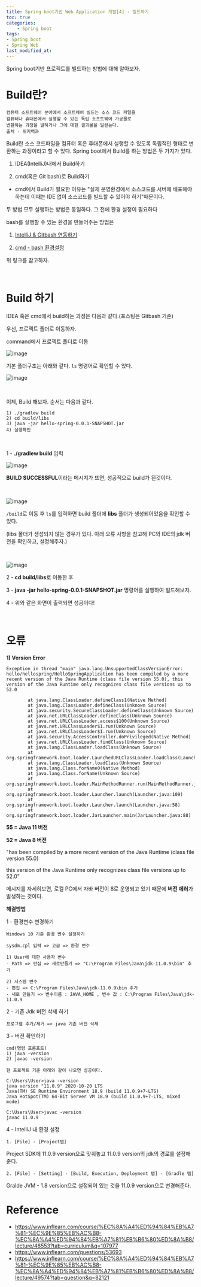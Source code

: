 ```yaml
---
title: Spring boot기반 Web Application 개발[4] - 빌드하기
toc: true
categories:	
    - Spring boot
tags:
- Spring boot
- Spring Web
last_modified_at:
---
```




Spring boot기반 프로젝트를 빌드하는 방법에 대해 알아보자.

# Build란?

```
컴퓨터 소프트웨어 분야에서 소프트웨어 빌드는 소스 코드 파일을 
컴퓨터나 휴대폰에서 실행할 수 있는 독립 소프트웨어 가공물로 
변환하는 과정을 말하거나 그에 대한 결과물을 일컫는다. 
출처 - 위키백과
```

Build란 소스 코드파일을 컴퓨터 혹은 휴대폰에서 실행할 수 있도록 독립적인 형태로 변환하는 과정이라고 할 수 있다. Spring boot에서 Build를 하는 방법은 두 가지가 있다.

1) IDEA(IntelliJ)내에서 Build하기

2) cmd(혹은 Git bash)로 Build하기

- cmd에서 Build가 필요한 이유는 "실제 운영환경에서 소스코드를 서버에 배포해야 하는데 이때는 IDE 없이 소스코드를 빌드할 수 있어야 하기"때문이다.



두 방법 모두 실행하는 방법은 동일하다. 그 전에 환경 설정이 필요하다

bash를 실행할 수 있는 환경을 만들어주는 방법은

1) [IntelliJ & Gitbash 연동하기](https://gwang920.github.io/intellij/intellij&gitbash/)

2) [cmd - bash 환경설정](https://devms.tistory.com/58)

위 링크를 참고하자.

<br/>

# Build 하기

 IDEA 혹은 cmd에서 build하는 과정은 다음과 같다.(포스팅은 Gitbash 기준)

우선, 프로젝트 폴더로 이동하자.

 command에서 프로젝트 폴더로 이동

![image](https://user-images.githubusercontent.com/49560745/103506005-10968a80-4e9f-11eb-92fe-c1ead0873b1d.png)

기본 폴더구조는 아래와 같다. `ls` 명령어로 확인할 수 있다.

![image](https://user-images.githubusercontent.com/49560745/103506221-8995e200-4e9f-11eb-9bf9-366a372d7b69.png)

<br/>

이제, Build 해보자. 순서는 다음과 같다.

```
1) ./gradlew build
2) cd build/libs
3) java -jar hello-spring-0.0.1-SNAPSHOT.jar
4) 실행확인
```

<br/>

1 - **./gradlew build** 입력

![image](https://user-images.githubusercontent.com/49560745/103510191-0d53cc80-4ea8-11eb-8682-f897bd7be985.png)

**BUILD SUCCESSFUL**이라는 메시지가 뜨면, 성공적으로 build가 된것이다.

<br/>

![image](https://user-images.githubusercontent.com/49560745/103506195-78e56c00-4e9f-11eb-89cb-f51aba82d958.png)

`/build`로 이동 후 `ls`를 입력하면 build 폴더에 **libs** 폴더가 생성되어있음을 확인할 수 있다.

(libs 폴더가 생성되지 않는 경우가 있다. 아래 오류 사항을 참고해 PC와 IDE의 jdk 버전을 확인하고, 설정해주자.)

<br/>

![image](https://user-images.githubusercontent.com/49560745/103508194-f7dca380-4ea3-11eb-86a0-6d4878469824.png)

2 - **cd build/libs**로 이동한 후

3 - **java -jar hello-spring-0.0.1-SNAPSHOT.jar** 명령어를 실행하여 빌드해보자.

4 - 위와 같은 화면이 출력되면 성공이다!

<br/>

# 오류

**1) Version Error**

```
Exception in thread "main" java.lang.UnsupportedClassVersionError: hello/hellospring/HelloSpringApplication has been compiled by a more recent version of the Java Runtime (class file version 55.0), this version of the Java Runtime only recognizes class file versions up to 52.0

        at java.lang.ClassLoader.defineClass1(Native Method)
        at java.lang.ClassLoader.defineClass(Unknown Source)
        at java.security.SecureClassLoader.defineClass(Unknown Source)
        at java.net.URLClassLoader.defineClass(Unknown Source)
        at java.net.URLClassLoader.access$100(Unknown Source)
        at java.net.URLClassLoader$1.run(Unknown Source)
        at java.net.URLClassLoader$1.run(Unknown Source)
        at java.security.AccessController.doPrivileged(Native Method)
        at java.net.URLClassLoader.findClass(Unknown Source)
        at java.lang.ClassLoader.loadClass(Unknown Source)
        at org.springframework.boot.loader.LaunchedURLClassLoader.loadClass(LaunchedURLClassLoader.java:151)
        at java.lang.ClassLoader.loadClass(Unknown Source)
        at java.lang.Class.forName0(Native Method)
        at java.lang.Class.forName(Unknown Source)
        at org.springframework.boot.loader.MainMethodRunner.run(MainMethodRunner.java:46)
        at org.springframework.boot.loader.Launcher.launch(Launcher.java:109)
        at org.springframework.boot.loader.Launcher.launch(Launcher.java:58)
        at org.springframework.boot.loader.JarLauncher.main(JarLauncher.java:88)
```

**55 = Java 11 버전**

**52 = Java 8 버전**

"has been compiled by a more recent version of the Java Runtime (class file version 55.0)

this version of the Java Runtime only recognizes class file versions up to 52.0" 

메시지를 자세히보면, 로컬 PC에서 자바 버전이 8로 운영되고 있기 때문에 **버전 에러**가 발생하는 것이다.



**해결방법**

1 - 환경변수 변경하기

```
Windows 10 기준 환경 변수 설정하기

sysdm.cpl 입력 => 고급 => 환경 변수

1) User에 대한 사용자 변수
- Path => 편집 => 새로만들기 => "C:\Program Files\Java\jdk-11.0.9\bin" 추가

2) 시스템 변수
- 편집 => C:\Program Files\Java\jdk-11.0.9\bin 추가
- 새로 만들기 => 변수이름 : JAVA_HOME , 변수 값 : C:\Program Files\Java\jdk-11.0.9

```

2 - 기존 Jdk 버전 삭제 하기

````
프로그램 추가/제거 => java 기존 버전 삭제
````

3 - 버전 확인하기

```
cmd(명령 프롬프트)
1) java -version
2) javac -version

현 프로젝트 기준 아래와 같이 나오면 성공이다.

C:\Users\User>java -version
java version "11.0.9" 2020-10-20 LTS
Java(TM) SE Runtime Environment 18.9 (build 11.0.9+7-LTS)
Java HotSpot(TM) 64-Bit Server VM 18.9 (build 11.0.9+7-LTS, mixed mode)

C:\Users\User>javac -version
javac 11.0.9
```

4 - IntelliJ 내 환경 설정

```
1. [File] - [Project탭]
```

Project SDK에 11.0.9 version으로 맞춰놓고 11.0.9  version의 jdk의 경로를 설정해준다.

```
2. [File] - [Setting] - [Build, Execution, Deployment 탭] - [Gradle 탭]
```

Gralde JVM - 1.8 version으로 설정되어 있는 것을 11.0.9 version으로 변경해준다.



# Reference

- https://www.inflearn.com/course/%EC%8A%A4%ED%94%84%EB%A7%81-%EC%9E%85%EB%AC%B8-%EC%8A%A4%ED%94%84%EB%A7%81%EB%B6%80%ED%8A%B8/lecture/48553?tab=curriculum&q=107977
- https://www.inflearn.com/questions/53693
- https://www.inflearn.com/course/%EC%8A%A4%ED%94%84%EB%A7%81-%EC%9E%85%EB%AC%B8-%EC%8A%A4%ED%94%84%EB%A7%81%EB%B6%80%ED%8A%B8/lecture/49574?tab=question&q=82121
